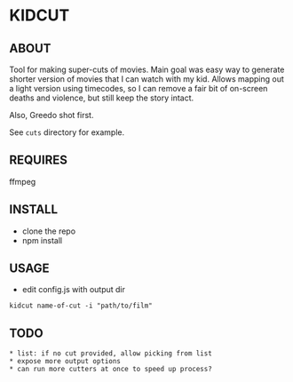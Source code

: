 # KIDCUT

## ABOUT

Tool for making super-cuts of movies. Main goal was easy way to generate shorter version of movies that I can watch with my kid. Allows mapping out a light version using timecodes, so I can remove a fair bit of on-screen deaths and violence, but still keep the story intact. 

Also, Greedo shot first.

See `cuts` directory for example.

## REQUIRES

ffmpeg

## INSTALL

* clone the repo
* npm install

## USAGE

* edit config.js with output dir

`kidcut name-of-cut -i "path/to/film"`

## TODO

    * list: if no cut provided, allow picking from list
    * expose more output options
    * can run more cutters at once to speed up process?